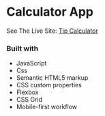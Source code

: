 # Calculator App

See The Live Site: [Tip Calculator](https://aldothedev.github.io/Calculator/)

### Built with

- JavaScript
- Css
- Semantic HTML5 markup
- CSS custom properties
- Flexbox
- CSS Grid
- Mobile-first workflow



